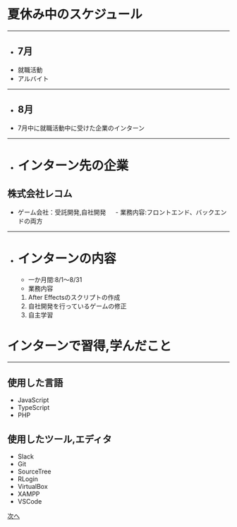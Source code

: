 # 夏休み中のスケジュール
---
 - ## 7月
  - 就職活動
  - アルバイト
---
 - ## 8月
  - 7月中に就職活動中に受けた企業のインターン
---  
 - # インターン先の企業
  ## 株式会社レコム
   - ゲーム会社：受託開発,自社開発
　 - 業務内容:フロントエンド、バックエンドの両方
 ---
 - # インターンの内容
   - 一か月間:8/1～8/31
   - 業務内容  
    1. After Effectsのスクリプトの作成
    2. 自社開発を行っているゲームの修正
    3. 自主学習

# インターンで習得,学んだこと
---
## 使用した言語
- JavaScript
- TypeScript
- PHP
## 使用したツール,エディタ
- Slack
- Git
- SourceTree
- RLogin
- VirtualBox
- XAMPP
- VSCode


[次へ](https://github.com/satoshigp/SummerVacation/blob/master/page02.md)
